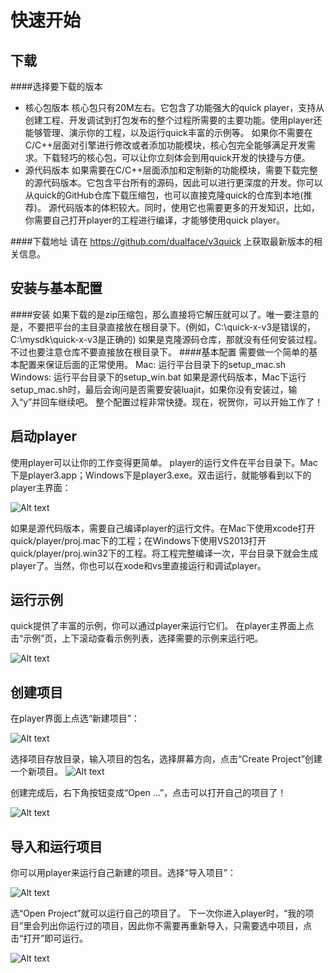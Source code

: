 快速开始
====

## 下载
####选择要下载的版本
- 核心包版本
核心包只有20M左右。它包含了功能强大的quick player，支持从创建工程、开发调试到打包发布的整个过程所需要的主要功能。使用player还能够管理、演示你的工程，以及运行quick丰富的示例等。
如果你不需要在C/C++层面对引擎进行修改或者添加功能模块，核心包完全能够满足开发需求。下载轻巧的核心包，可以让你立刻体会到用quick开发的快捷与方便。
- 源代码版本
如果需要在C/C++层面添加和定制新的功能模块，需要下载完整的源代码版本。它包含平台所有的源码，因此可以进行更深度的开发。你可以从quick的GitHub仓库下载压缩包，也可以直接克隆quick的仓库到本地(推荐)。
源代码版本的体积较大。同时，使用它也需要更多的开发知识，比如，你需要自己打开player的工程进行编译，才能够使用quick player。

####下载地址
请在 https://github.com/dualface/v3quick 上获取最新版本的相关信息。

## 安装与基本配置
####安装
如果下载的是zip压缩包，那么直接将它解压就可以了。唯一要注意的是，不要把平台的主目录直接放在根目录下。(例如，C:\quick-x-v3是错误的，C:\mysdk\quick-x-v3是正确的)
如果是克隆源码仓库，那就没有任何安装过程。不过也要注意仓库不要直接放在根目录下。
####基本配置
需要做一个简单的基本配置来保证后面的正常使用。
Mac: 运行平台目录下的setup_mac.sh
Windows: 运行平台目录下的setup_win.bat
如果是源代码版本，Mac下运行setup_mac.sh时，最后会询问是否需要安装luajit，如果你没有安装过，输入“y”并回车继续吧。
整个配置过程非常快捷。现在，祝贺你，可以开始工作了！

## 启动player
使用player可以让你的工作变得更简单。
player的运行文件在平台目录下。Mac下是player3.app；Windows下是player3.exe。双击运行，就能够看到以下的player主界面：

![Alt text](https://raw.githubusercontent.com/dualface/v3quick/v3quick/docs/howto/get-started/res/player.png)

如果是源代码版本，需要自己编译player的运行文件。在Mac下使用xcode打开quick/player/proj.mac下的工程；在Windows下使用VS2013打开quick/player/proj.win32下的工程。将工程完整编译一次，平台目录下就会生成player了。当然，你也可以在xode和vs里直接运行和调试player。

## 运行示例
quick提供了丰富的示例，你可以通过player来运行它们。
在player主界面上点击“示例”页，上下滚动查看示例列表，选择需要的示例来运行吧。

![Alt text](https://raw.githubusercontent.com/dualface/v3quick/v3quick/docs/howto/get-started/res/player_sample.png)

## 创建项目
在player界面上点选“新建项目”：

![Alt text](https://raw.githubusercontent.com/dualface/v3quick/v3quick/docs/howto/get-started/res/new_proj_create.png)

选择项目存放目录，输入项目的包名，选择屏幕方向，点击“Create Project”创建一个新项目。
![Alt text](https://raw.githubusercontent.com/dualface/v3quick/v3quick/docs/howto/get-started/res/new_proj_open.png)

创建完成后，右下角按钮变成“Open ...”，点击可以打开自己的项目了！

![Alt text](https://raw.githubusercontent.com/dualface/v3quick/v3quick/docs/howto/get-started/res/new_proj_run.png)

## 导入和运行项目
你可以用player来运行自己新建的项目。选择“导入项目”：

![Alt text](https://raw.githubusercontent.com/dualface/v3quick/v3quick/docs/howto/get-started/res/open_project.png)

选“Open Project”就可以运行自己的项目了。
下一次你进入player时，“我的项目”里会列出你运行过的项目，因此你不需要再重新导入，只需要选中项目，点击“打开”即可运行。

![Alt text](https://raw.githubusercontent.com/dualface/v3quick/v3quick/docs/howto/get-started/res/my_projects.png)

